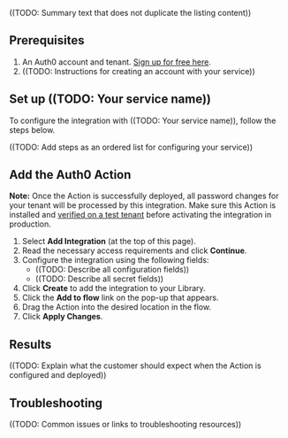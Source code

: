((TODO: Summary text that does not duplicate the listing content))

## Prerequisites

1. An Auth0 account and tenant. [Sign up for free here](https://auth0.com/signup).
2. ((TODO: Instructions for creating an account with your service))

## Set up ((TODO: Your service name))

To configure the integration with ((TODO: Your service name)), follow the steps below.

((TODO: Add steps as an ordered list for configuring your service))

## Add the Auth0 Action

**Note:** Once the Action is successfully deployed, all password changes for your tenant will be processed by this integration. Make sure this Action is installed and [verified on a test tenant](https://auth0.com/docs/get-started/auth0-overview/create-tenants/set-up-multiple-environments) before activating the integration in production.

1. Select **Add Integration** (at the top of this page).
1. Read the necessary access requirements and click **Continue**.
1. Configure the integration using the following fields:
    * ((TODO: Describe all configuration fields))
    * ((TODO: Describe all secret fields))
1. Click **Create** to add the integration to your Library.
1. Click the **Add to flow** link on the pop-up that appears.
1. Drag the Action into the desired location in the flow.
1. Click **Apply Changes**.

## Results

((TODO: Explain what the customer should expect when the Action is configured and deployed))

## Troubleshooting

((TODO: Common issues or links to troubleshooting resources))
